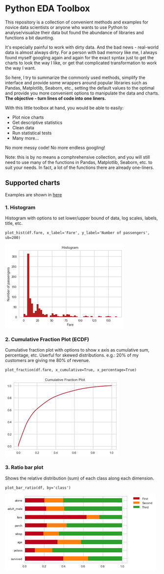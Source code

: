 # Python EDA Toolbox

This repository is a collection of convenient methods and examples for novice data scientists or anyone who wants to use Python to analyse/visualize their data but found the abundance of libraries and functions a bit daunting. 

It's especially painful to work with dirty data. And the bad news - real-world data is almost always dirty. For a person with bad memory like me, I always found myself googling again and again for the exact syntax just to get the charts to look the way I like, or get that complicated transformation to work the way I want. 

So here, I try to summarize the commonly used methods, simplify the interface and provide some wrappers around popular libraries such as Pandas, Matplotlib, Seaborn, etc., setting the default values to the optimal and provide you more convenient options to manipulate the data and charts. __The objective - turn lines of code into one liners.__

With this little toolbox at hand, you would be able to easily:  

- Plot nice charts
- Get descriptive statistics
- Clean data
- Run statistical tests
- Many more...

No more messy code! No more endless googling!

Note: this is by no means a comphrehensive collection, and you will still need to use many of the functions in Pandas, Matplotlib, Seaborn, etc. to suit your needs. In fact, a lot of the functions there are already one-liners.
          
## Supported charts
Examples are shown in [here](notebook_examples/plotting.ipynb)

### 1. Histogram           
Histogram with options to set lower/upper bound of data, log scales, labels, title, etc.
```
plot_hist(df.fare, x_label='Fare', y_label='Number of passengers', ub=200)
```
![](./img/histogram1.png)

### 2. Cumulative Fraction Plot (ECDF)          
Cumulative fraction plot with options to show x axis as cumulative sum, percentage, etc. Userful for skewed distributions. e.g.: 20% of my customers are giving me 80% of revenue.
```
plot_fraction(df.fare, x_cumulative=True, x_percentage=True)
```
![](img/ecdf1.png)

### 3. Ratio bar plot           
Shows the relative distribution (sum) of each class along each dimension. 
```
plot_bar_ratio(df, by='class')
```
![](img/bar_ratio1.png)
